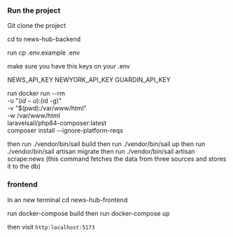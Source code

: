 ### Run the project

Git clone the project

cd to news-hub-backend

run cp .env.example .env

make sure you have this keys on your .env

NEWS_API_KEY
NEWYORK_API_KEY
GUARDIN_API_KEY

run docker run --rm \
 -u "$(id -u):$(id -g)" \
 -v "$(pwd):/var/www/html" \
 -w /var/www/html \
 laravelsail/php84-composer:latest \
 composer install --ignore-platform-reqs

then run ./vendor/bin/sail build
then run ./vendor/bin/sail up
then run ./vendor/bin/sail artisan migrate
then run ./vendor/bin/sail artisan scrape:news (this command fetches the data from three sources and stores it to the db)

### frontend

In an new terminal
cd news-hub-frontend

run docker-compose build
then run docker-compose up

then visit `http:localhost:5173`


